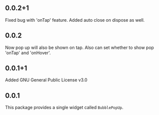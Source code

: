 ## 0.0.2+1
Fixed bug with 'onTap' feature. Added auto close on dispose as well.

## 0.0.2
Now pop up will also be shown on tap. Also can set whether to show pop 'onTap' and 'onHover'.

## 0.0.1+1
Added GNU General Public License v3.0

## 0.0.1
This package provides a single widget called `BubblePopUp`.
